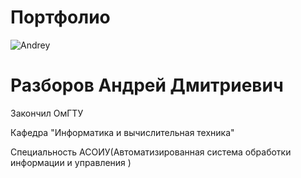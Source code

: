 # Портфолио 
![Andrey](https://user-images.githubusercontent.com/4982808/201721852-a3fa91dc-f376-4004-a642-3fcd0638524b.jpg)
# Разборов Андрей Дмитриевич 


Закончил ОмГТУ

Кафедра "Информатика и вычислительная техника" 

Специальность АСОИУ(Автоматизированная система обработки информации и управления )
